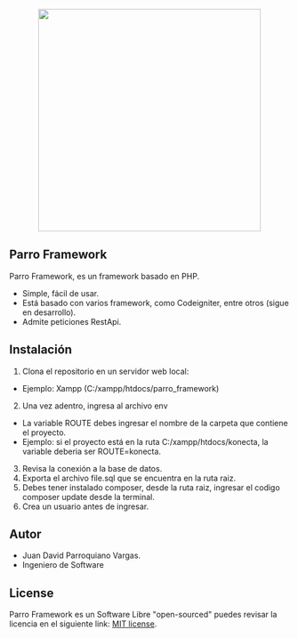 <p align="center"><a href="https://laravel.com" target="_blank"><img src="https://scontent.fbog7-1.fna.fbcdn.net/v/t39.30808-6/305065433_10224551714714689_6540638257193777634_n.jpg?_nc_cat=105&ccb=1-7&_nc_sid=09cbfe&_nc_ohc=LlCsm0uJ2TgAX94U_Zp&_nc_ht=scontent.fbog7-1.fna&oh=00_AfAtqBkESwPvQM35qAC_yXCP0r-xjUrkPBTTXgtDQGsArQ&oe=63655F70" width="400"></a></p>

## Parro Framework

Parro Framework, es un framework basado en PHP.

- Simple, fácil de usar.
- Está basado con varios framework, como Codeigniter, entre otros (sigue en desarrollo).
- Admite peticiones RestApi.

## Instalación

1. Clona el repositorio en un servidor web local: 
- Ejemplo: Xampp (C:/xampp/htdocs/parro_framework)

2. Una vez adentro, ingresa al archivo env
- La variable ROUTE debes ingresar el nombre de la carpeta que contiene el proyecto.
- Ejemplo: si el proyecto está en la ruta C:/xampp/htdocs/konecta, la variable deberia ser ROUTE=konecta.

3. Revisa la conexión a la base de datos.
4. Exporta el archivo file.sql que se encuentra en la ruta raiz.
6. Debes tener instalado composer, desde la ruta raiz, ingresar el codigo composer update desde la terminal.
5. Crea un usuario antes de ingresar.

## Autor

- Juan David Parroquiano Vargas.
- Ingeniero de Software


## License

Parro Framework es un Software Libre "open-sourced" puedes revisar la licencia en el siguiente link: [MIT license](https://opensource.org/licenses/MIT).
